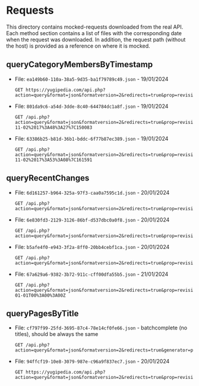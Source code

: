 # Requests

This directory contains mocked-requests downloaded from the real API.
Each method section contains a list of files with the corresponding date when the request was downloaded.
In addition, the request path (without the host) is provided as a reference on where it is mocked.

## queryCategoryMembersByTimestamp

* File: `ea149b60-110a-38a5-9d35-ba1f79789c49.json` - 19/01/2024
  ```
  GET https://yugipedia.com/api.php?action=query&format=json&formatversion=2&redirects=true&prop=revisions&rvprop=content|timestamp&generator=categorymembers&gcmsort=timestamp&gcmtitle=Category%3ADuel_Monsters_cards&gcmlimit=10&gcmdir=newer
  ```
* File: `801da9c6-a54d-3dde-8c40-644784dc1a8f.json` - 19/01/2024
  ```
  GET /api.php?action=query&format=json&formatversion=2&redirects=true&prop=revisions&rvprop=content|timestamp&generator=categorymembers&gcmsort=timestamp&gcmtitle=Category%3ADuel_Monsters_cards&gcmlimit=10&gcmdir=newer&gcmcontinue=2017-11-02%2017%3A48%3A27%7C150083
  ```

* File: `63386b25-b81d-36b1-bddc-6f77b87ec389.json` - 19/01/2024
  ```
  GET /api.php?action=query&format=json&formatversion=2&redirects=true&prop=revisions&rvprop=content|timestamp&generator=categorymembers&gcmsort=timestamp&gcmtitle=Category%3ADuel_Monsters_cards&gcmlimit=10&gcmdir=newer&gcmcontinue=2017-11-02%2017%3A53%3A08%7C161591
  ```

## queryRecentChanges

* File: `6d161257-b964-325a-97f3-caa0a7595c1d.json` - 20/01/2024
  ```
  GET /api.php?action=query&format=json&formatversion=2&redirects=true&prop=revisions|categories&rvprop=content|timestamp&generator=recentchanges&grctype=new|edit|categorize&grctoponly=true&cllimit=max&grclimit=10
  ```

* File: `6e830fd3-2129-3126-86bf-d537dbc0a0f8.json` - 20/01/2024
  ```
  GET /api.php?action=query&format=json&formatversion=2&redirects=true&prop=revisions|categories&rvprop=content|timestamp&generator=recentchanges&grctype=new|edit|categorize&grctoponly=true&cllimit=max&grclimit=10&grccontinue=20240120070017|4675744
  ```

* File: `b5afe4f0-e943-3f2a-8ff0-20bb4cebf1ca.json` - 20/01/2024
  ```
  GET /api.php?action=query&format=json&formatversion=2&redirects=true&prop=revisions|categories&rvprop=content|timestamp&generator=recentchanges&grctype=new|edit|categorize&grctoponly=true&cllimit=max&grclimit=10&grccontinue=20240120022338%7C4675720
  ```

* File: `67a629a6-9382-3b72-911c-cff00dfa55b5.json` - 21/01/2024
  ```
  GET /api.php?action=query&format=json&formatversion=2&redirects=true&prop=revisions|categories&rvprop=content|timestamp&generator=recentchanges&grctype=new|edit|categorize&grctoponly=true&cllimit=max&grclimit=10&grcstart=2024-01-01T00%3A00%3A00Z
  ```

## queryPagesByTitle

* File: `cf797f99-25fd-3695-87c4-78e14cf0fe66.json` - batchcomplete (no titles), should be always the same
  ```
  GET /api.php?action=query&format=json&formatversion=2&redirects=true&generator=pages&prop=revisions&rvprop=content|timestamp
  ```

* File: `94ffcf19-10e8-3079-987e-c96a9f837ec7.json` - 20/01/2024
  ```
  GET https://yugipedia.com/api.php?action=query&format=json&formatversion=2&redirects=true&prop=revisions&rvprop=content|timestamp&titles=LOB%7CETCO
  ```
